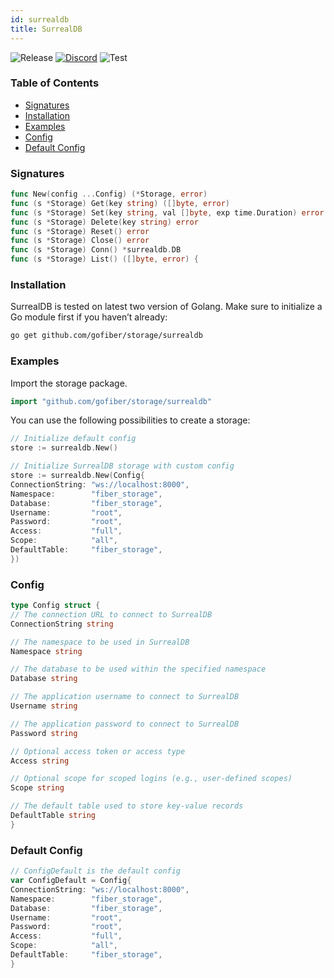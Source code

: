 ```yaml
---
id: surrealdb
title: SurrealDB
---
```


![Release](https://img.shields.io/github/v/tag/gofiber/storage?filter=surrealdb*)
[![Discord](https://img.shields.io/discord/704680098577514527?style=flat&label=%F0%9F%92%AC%20discord&color=00ACD7)](https://gofiber.io/discord)
![Test](https://img.shields.io/github/actions/workflow/status/gofiber/storage/test-surrealdb.yml?label=Tests)

### Table of Contents
- [Signatures](#signatures)
- [Installation](#installation)
- [Examples](#examples)
- [Config](#config)
- [Default Config](#default-config)

### Signatures
```go
func New(config ...Config) (*Storage, error)
func (s *Storage) Get(key string) ([]byte, error)
func (s *Storage) Set(key string, val []byte, exp time.Duration) error
func (s *Storage) Delete(key string) error
func (s *Storage) Reset() error
func (s *Storage) Close() error
func (s *Storage) Conn() *surrealdb.DB
func (s *Storage) List() ([]byte, error) {
```
### Installation
SurrealDB is tested on latest two version of Golang.
Make sure to initialize a Go module first if you haven’t already:
```bash
go get github.com/gofiber/storage/surrealdb
```

### Examples
Import the storage package.
```go
import "github.com/gofiber/storage/surrealdb"
```

You can use the following possibilities to create a storage:
```go
// Initialize default config
store := surrealdb.New()

// Initialize SurrealDB storage with custom config
store := surrealdb.New(Config{
ConnectionString: "ws://localhost:8000",
Namespace:        "fiber_storage",
Database:         "fiber_storage",
Username:         "root",
Password:         "root",
Access:           "full",
Scope:            "all",
DefaultTable:     "fiber_storage",
})
```

### Config
```go
type Config struct {
// The connection URL to connect to SurrealDB
ConnectionString string

// The namespace to be used in SurrealDB
Namespace string

// The database to be used within the specified namespace
Database string

// The application username to connect to SurrealDB
Username string

// The application password to connect to SurrealDB
Password string

// Optional access token or access type
Access string

// Optional scope for scoped logins (e.g., user-defined scopes)
Scope string

// The default table used to store key-value records
DefaultTable string
}
```

### Default Config
```go
// ConfigDefault is the default config
var ConfigDefault = Config{
ConnectionString: "ws://localhost:8000",
Namespace:        "fiber_storage",
Database:         "fiber_storage",
Username:         "root",
Password:         "root",
Access:           "full",
Scope:            "all",
DefaultTable:     "fiber_storage",
}
```

